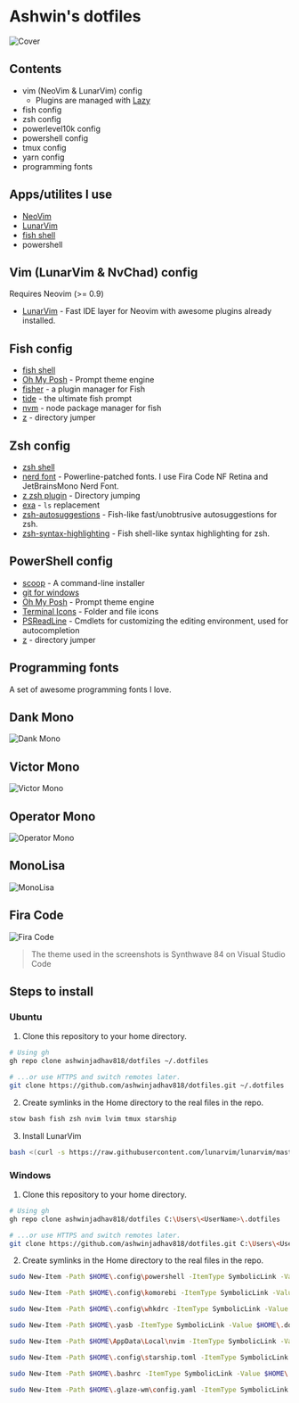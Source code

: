 # Ashwin's dotfiles

![Cover](./assets/cover.png)

## Contents

-  vim (NeoVim & LunarVim) config
   -  Plugins are managed with [Lazy](https://github.com/folke/lazy.nvim.git")
-  fish config
-  zsh config
-  powerlevel10k config
-  powershell config
-  tmux config
-  yarn config
-  programming fonts

## Apps/utilites I use

-  [NeoVim](https://neovim.io)
-  [LunarVim](http://lunarvim.org)
-  [fish shell](https://fishshell.com)
-  powershell

## Vim (LunarVim & NvChad) config

Requires Neovim (>= 0.9)

-  [LunarVim](https://www.lunarvim.org/) - Fast IDE layer for Neovim with awesome plugins already installed.

## Fish config

-  [fish shell](https://fishshell.com/)
-  [Oh My Posh](https://ohmyposh.dev/) - Prompt theme engine
-  [fisher](https://github.com/jorgebucaran/fisher/) - a plugin manager for Fish
-  [tide](https://github.com/IlanCosman/tide/) - the ultimate fish prompt
-  [nvm](https://github.com/jorgebucaran/nvm.fish/) - node package manager for fish
-  [z](https://github.com/jethrokuan/z/) - directory jumper

## Zsh config

-  [zsh shell](https://ohmyz.sh/)
-  [nerd font](https://www.nerdfonts.com/) - Powerline-patched fonts. I use Fira Code NF Retina and JetBrainsMono Nerd Font.
-  [z zsh plugin](https://github.com/agkozak/zsh-z) - Directory jumping
-  [exa](https://the.exa.website/) - `ls` replacement
-  [zsh-autosuggestions](https://github.com/zsh-users/zsh-autosuggestions) - Fish-like fast/unobtrusive autosuggestions for zsh.
-  [zsh-syntax-highlighting](https://github.com/zsh-users/zsh-syntax-highlighting) - Fish shell-like syntax highlighting for zsh.

## PowerShell config

-  [scoop](https://scoop.sh/) - A command-line installer
-  [git for windows](https://gitforwindows.org/)
-  [Oh My Posh](https://ohmyposh.dev/) - Prompt theme engine
-  [Terminal Icons](https://github.com/devblackops/Terminal-Icons) - Folder and file icons
-  [PSReadLine](https://docs.microsoft.com/en-us/powershell/module/psreadline/) - Cmdlets for customizing the editing environment, used for autocompletion
-  [z](https://www.powershellgallery.com/packages/z) - directory jumper

## Programming fonts

A set of awesome programming fonts I love.

## Dank Mono

![Dank Mono](./assets/Dank%20Mono.png)

## Victor Mono

![Victor Mono](./assets/Victor%20Mono.png)

## Operator Mono

![Operator Mono](./assets/Operator%20Mono.png)

## MonoLisa

![MonoLisa](./assets/MonoLisa.png)

## Fira Code

![Fira Code](./assets/Fira%20Code.png)

> The theme used in the screenshots is Synthwave 84 on Visual Studio Code

## Steps to install

### Ubuntu

1. Clone this repository to your home directory.

```bash
# Using gh
gh repo clone ashwinjadhav818/dotfiles ~/.dotfiles

# ...or use HTTPS and switch remotes later.
git clone https://github.com/ashwinjadhav818/dotfiles.git ~/.dotfiles
```

2. Create symlinks in the Home directory to the real files in the repo.

```bash
stow bash fish zsh nvim lvim tmux starship
```

3. Install LunarVim

```bash
bash <(curl -s https://raw.githubusercontent.com/lunarvim/lunarvim/master/utils/installer/install.sh)
```

### Windows

1. Clone this repository to your home directory.

```bash
# Using gh
gh repo clone ashwinjadhav818/dotfiles C:\Users\<UserName>\.dotfiles

# ...or use HTTPS and switch remotes later.
git clone https://github.com/ashwinjadhav818/dotfiles.git C:\Users\<UserName>\.dotfiles
```

2. Create symlinks in the Home directory to the real files in the repo.

```bash
sudo New-Item -Path $HOME\.config\powershell -ItemType SymbolicLink -Value $HOME\.dotfiles\powershell\

sudo New-Item -Path $HOME\.config\komorebi -ItemType SymbolicLink -Value $HOME\.dotfiles\komorebi\

sudo New-Item -Path $HOME\.config\whkdrc -ItemType SymbolicLink -Value $HOME\.dotfiles\komorebi\whkdrc

sudo New-Item -Path $HOME\.yasb -ItemType SymbolicLink -Value $HOME\.dotfiles\yasb\

sudo New-Item -Path $HOME\AppData\Local\nvim -ItemType SymbolicLink -Value $HOME\.dotfiles\nvim\.config\nvim\

sudo New-Item -Path $HOME\.config\starship.toml -ItemType SymbolicLink -Value $HOME\.dotfiles\starship\.config\starhsip\starship.toml

sudo New-Item -Path $HOME\.bashrc -ItemType SymbolicLink -Value $HOME\.dotfiles\bash\.config\bash\.bashrc

sudo New-Item -Path $HOME\.glaze-wm\config.yaml -ItemType SymbolicLink -Value $HOME\.dotfiles\glaze-wm\config.yaml
```
